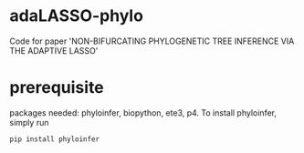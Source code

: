# adaLASSO-phylo
Code for paper 'NON-BIFURCATING PHYLOGENETIC TREE INFERENCE VIA THE ADAPTIVE LASSO'

# prerequisite
packages needed: phyloinfer, biopython, ete3, p4. To install phyloinfer, simply run
```
pip install phyloinfer
```
